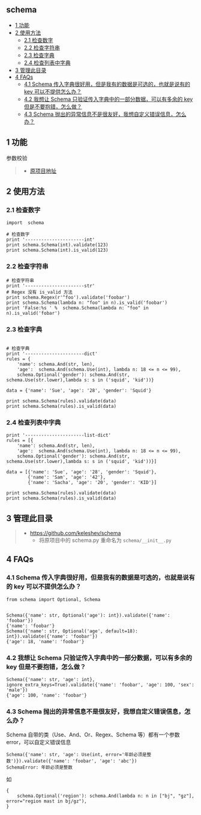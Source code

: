 ## schema
<!-- vim-markdown-toc GFM -->

* [1 功能](#1-功能)
* [2 使用方法](#2-使用方法)
    * [2.1 检查数字](#21-检查数字)
    * [2.2 检查字符串](#22-检查字符串)
    * [2.3 检查字典](#23-检查字典)
    * [2.4 检查列表中字典](#24-检查列表中字典)
* [3 管理此目录](#3-管理此目录)
* [4 FAQs](#4-faqs)
    * [4.1 Schema 传入字典很好用，但是我有的数据是可选的，也就是说有的 key 可以不提供怎么办？](#41-schema-传入字典很好用但是我有的数据是可选的也就是说有的-key-可以不提供怎么办)
    * [4.2 我想让 Schema 只验证传入字典中的一部分数据，可以有多余的 key 但是不要抱错，怎么做？](#42-我想让-schema-只验证传入字典中的一部分数据可以有多余的-key-但是不要抱错怎么做)
    * [4.3 Schema 抛出的异常信息不是很友好，我想自定义错误信息，怎么办？](#43-schema-抛出的异常信息不是很友好我想自定义错误信息怎么办)

<!-- vim-markdown-toc -->

## 1 功能

参数校验

> * [原项目地址](https://github.com/keleshev/schema)

## 2 使用方法

### 2.1 检查数字
```
import  schema

# 检查数字
print '----------------------int'
print schema.Schema(int).validate(123)
print schema.Schema(int).is_valid(123)
```
### 2.2 检查字符串
```
# 检查字符串
print '----------------------str'
# Regex 没有 is_valid 方法
print schema.Regex(r'^foo').validate('foobar')
print schema.Schema(lambda n: "foo" in n).is_valid('foobar')
print 'False:%s ' %  schema.Schema(lambda n: "foo" in n).is_valid('fobar')

```
### 2.3 检查字典
```

# 检查字典
print '----------------------dict'
rules = {
    'name': schema.And(str, len),
    'age':  schema.And(schema.Use(int), lambda n: 18 <= n <= 99),
    schema.Optional('gender'): schema.And(str, schema.Use(str.lower),lambda s: s in ('squid', 'kid'))}

data = {'name': 'Sue', 'age': '28', 'gender': 'Squid'}

print schema.Schema(rules).validate(data)
print schema.Schema(rules).is_valid(data)

```
### 2.4 检查列表中字典
```
print '----------------------list-dict'
rules = [{
    'name': schema.And(str, len),
    'age':  schema.And(schema.Use(int), lambda n: 18 <= n <= 99),
    schema.Optional('gender'): schema.And(str, schema.Use(str.lower),lambda s: s in ('squid', 'kid'))}]

data = [{'name': 'Sue', 'age': '28', 'gender': 'Squid'},
        {'name': 'Sam', 'age': '42'},
        {'name': 'Sacha', 'age': '20', 'gender': 'KID'}]

print schema.Schema(rules).validate(data)
print schema.Schema(rules).is_valid(data)
```
## 3 管理此目录

> * https://github.com/keleshev/schema
>   * 将原项目中的 schema.py 重命名为 `schema/__init__.py`

## 4 FAQs

### 4.1 Schema 传入字典很好用，但是我有的数据是可选的，也就是说有的 key 可以不提供怎么办？
```
from schema import Optional, Schema


Schema({'name': str, Optional('age'): int}).validate({'name': 'foobar'})
{'name': 'foobar'}
Schema({'name': str, Optional('age', default=18): int}).validate({'name': 'foobar'})
{'age': 18, 'name': 'foobar'}
```
### 4.2 我想让 Schema 只验证传入字典中的一部分数据，可以有多余的 key 但是不要抱错，怎么做？
```
Schema({'name': str, 'age': int}, ignore_extra_keys=True).validate({'name': 'foobar', 'age': 100, 'sex': 'male'})
{'age': 100, 'name': 'foobar'}
```
### 4.3 Schema 抛出的异常信息不是很友好，我想自定义错误信息，怎么办？
Schema 自带的类（Use、And、Or、Regex、Schema 等）都有一个参数 error，可以自定义错误信息
```
Schema({'name': str, 'age': Use(int, error='年龄必须是整数')}).validate({'name': 'foobar', 'age': 'abc'})
SchemaError: 年龄必须是整数
```
如
```
{
    schema.Optional('region'): schema.And(lambda n: n in ["bj", "gz"], error="region mast in bj/gz"),
}
```
